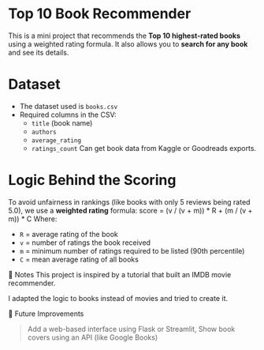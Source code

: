 #  Top 10 Book Recommender

This is a mini project that recommends the **Top 10 highest-rated books** using a weighted rating formula. It also allows you to **search for any book** and see its details.

# Dataset

- The dataset used is `books.csv` 
- Required columns in the CSV:
  - `title` (book name)
  - `authors`
  - `average_rating`
  - `ratings_count`
 Can get book data from Kaggle or Goodreads exports.

# Logic Behind the Scoring

To avoid unfairness in rankings (like books with only 5 reviews being rated 5.0), we use a **weighted rating** formula:
score = (v / (v + m)) * R + (m / (v + m)) * C
Where:
- `R` = average rating of the book
- `v` = number of ratings the book received
- `m` = minimum number of ratings required to be listed (90th percentile)
- `C` = mean average rating of all books

📌 Notes
This project is inspired by a tutorial that built an IMDB movie recommender.

I adapted the logic to books instead of movies and tried to create it.

🌟 Future Improvements
>Add a web-based interface using Flask or Streamlit,
>Show book covers using an API (like Google Books)

